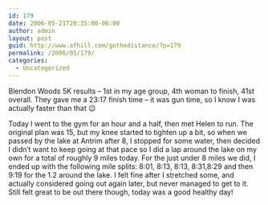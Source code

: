 ```yaml
---
id: 179
date: 2006-05-21T20:35:00-06:00
author: admin
layout: post
guid: http://www.afhill.com/gothedistance/?p=179
permalink: /2006/05/179/
categories:
  - Uncategorized
---
```

Blendon Woods 5K results &#8211; 1st in my age group, 4th woman to finish, 41st overall. They gave me a 23:17 finish time &#8211; it was gun time, so I know I was actually faster than that 😉

Today I went to the gym for an hour and a half, then met Helen to run. The original plan was 15, but my knee started to tighten up a bit, so when we passed by the lake at Antrim after 8, I stopped for some water, then decided I didn&#8217;t want to keep going at that pace so I did a lap around the lake on my own for a total of roughly 9 miles today. For the just under 8 miles we did, I ended up with the following mile splits: 8:01, 8:13, 8:13, 8:31,8:29 and then 9:19 for the 1.2 around the lake. I felt fine after I stretched some, and actually considered going out again later, but never managed to get to it. Still felt great to be out there though, today was a good healthy day!